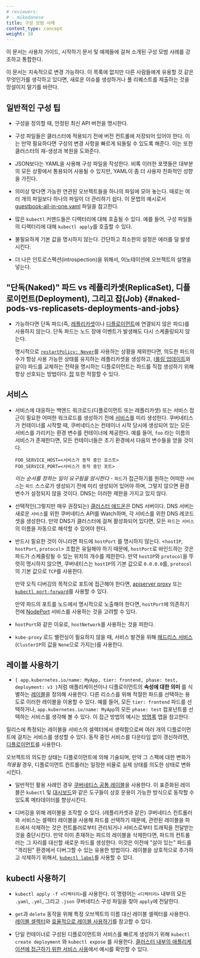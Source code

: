 ```yaml
---
# reviewers:
# - mikedanese
title: 구성 모범 사례
content_type: concept
weight: 10
---
```


<!-- overview -->
이 문서는 사용자 가이드, 시작하기 문서 및 예제들에 걸쳐 소개된
구성 모범 사례를 강조하고 통합한다.

이 문서는 지속적으로 변경 가능하다. 이 목록에 없지만 다른 사람들에게 유용할 것 같은 무엇인가를 생각하고 있다면, 
새로운 이슈를 생성하거나 풀 리퀘스트를 제출하는 것을 망설이지 말기를 바란다.

<!-- body -->
## 일반적인 구성 팁

- 구성을 정의할 때, 안정된 최신 API 버전을 명시한다.

- 구성 파일들은 클러스터에 적용되기 전에 버전 컨트롤에 저장되어 있어야 한다. 이는 만약 필요하다면 
  구성의 변경 사항을 빠르게 되돌릴 수 있도록 해준다. 이는 또한 클러스터의
  재-생성과 복원을 도와준다.

- JSON보다는 YAML을 사용해 구성 파일을 작성한다. 비록 이러한 포맷들은 대부분의 모든 상황에서 통용되어 사용될 수 있지만, 
  YAML이 좀 더 사용자 친화적인 성향을 가진다.

- 의미상 맞다면 가능한 연관된 오브젝트들을 하나의 파일에 모아 놓는다.
  때로는 여러 개의 파일보다 하나의 파일이 더 관리하기 쉽다. 이 문법의 예시로서 
  [guestbook-all-in-one.yaml](https://github.com/kubernetes/examples/tree/master/web/guestbook/all-in-one/guestbook-all-in-one.yaml) 
  파일을 참고한다.

- 많은 `kubectl` 커맨드들은 디렉터리에 대해 호출될 수 있다. 예를 들어,
  구성 파일들의 디렉터리에 대해 `kubectl apply`를 호출할 수 있다.

- 불필요하게 기본 값을 명시하지 않는다. 간단하고 최소한의 설정은 에러를 덜 발생시킨다.

- 더 나은 인트로스펙션(introspection)을 위해서, 어노테이션에 오브젝트의 설명을 넣는다.

## "단독(Naked)" 파드 vs 레플리카셋(ReplicaSet), 디플로이먼트(Deployment), 그리고 잡(Job) {#naked-pods-vs-replicasets-deployments-and-jobs}

- 가능하다면 단독 파드(즉, [레플리카셋](/ko/docs/concepts/workloads/controllers/replicaset/)이나
  [디플로이먼트](/ko/docs/concepts/workloads/controllers/deployment/)에 연결되지 않은 파드)를 사용하지 않는다. 
  단독 파드는 노드 장애 이벤트가 발생해도 다시 스케줄링되지 않는다.

  명시적으로 [`restartPolicy: Never`](/ko/docs/concepts/workloads/pods/pod-lifecycle/#restart-policy)를 
  사용하는 상황을 제외한다면, 의도한 파드의 수가 항상 사용 가능한 상태를 유지하는 레플리카셋을 생성하고, 
  ([롤링 업데이트](/ko/docs/concepts/workloads/controllers/deployment/#디플로이먼트-롤링-업데이트)와 같이)
  파드를 교체하는 전략을 명시하는 디플로이먼트는
  파드를 직접 생성하기 위해 항상 선호되는 방법이다.
  [잡](/ko/docs/concepts/workloads/controllers/job/) 또한 적절할 수 있다.

## 서비스

- 서비스에 대응하는 백엔드 워크로드(디플로이먼트 또는 레플리카셋) 또는 서비스 접근이 필요한 어떠한 워크로드를 생성하기 전에
  [서비스](/ko/docs/concepts/services-networking/service/)를 미리 생성한다. 쿠버네티스가 컨테이너를 시작할 때,
  쿠버네티스는 컨테이너 시작 당시에 생성되어 있는 모든 서비스를 가리키는 환경 변수를 컨테이너에 제공한다. 
  예를 들어, `foo` 라는 이름의 서비스가 존재한다면,
  모든 컨테이너들은 초기 환경에서 다음의 변수들을 얻을 것이다.

  ```shell
  FOO_SERVICE_HOST=<서비스가 동작 중인 호스트>
  FOO_SERVICE_PORT=<서비스가 동작 중인 포트>
  ```

  *이는 순서를 정하는 일이 요구됨을 암시한다* - `파드`가 접근하기를 원하는 어떠한 `서비스`는 `파드` 
  스스로가 생성되기 전에 미리 생성되어 있어야 하며, 그렇지 않으면 환경 변수가 설정되지 않을 것이다. 
  DNS는 이러한 제한을 가지고 있지 않다.

- 선택적인(그렇지만 매우 권장되는) [클러스터 애드온](/ko/docs/concepts/cluster-administration/addons/)은 
  DNS 서버이다. DNS 서버는 새로운 `서비스`를 위한 쿠버네티스 API를 Watch하며, 각 서비스를 위한 DNS 레코드 셋을 생성한다. 
  만약 DNS가 클러스터에 걸쳐 활성화되어 있다면,
  모든 `파드`는 `서비스`의 이름을 자동으로 해석할 수 있어야 한다.

- 반드시 필요한 것이 아니라면 파드에 `hostPort` 를 명시하지 않는다. <`hostIP`, `hostPort`, `protocol`> 조합은 
  유일해야 하기 때문에, `hostPort`로 바인드하는 것은 파드가 스케줄링될 수 있는 위치의 개수를 제한한다. 
  만약 `hostIP`와 `protocol`을 뚜렷히 명시하지 않으면,
  쿠버네티스는 `hostIP`의 기본 값으로 `0.0.0.0`를, 
  `protocol`의 기본 값으로 `TCP`를 사용한다.

  만약 오직 디버깅의 목적으로 포트에 접근해야 한다면, 
  [apiserver proxy](/ko/docs/tasks/access-application-cluster/access-cluster/#수작업으로-apiserver-proxy-url을-구축) 
  또는 [`kubectl port-forward`](/ko/docs/tasks/access-application-cluster/port-forward-access-application-cluster/)를 사용할 수 있다.

  만약 파드의 포트를 노드에서 명시적으로 노출해야 한다면, `hostPort`에 의존하기 전에
  [NodePort](/ko/docs/concepts/services-networking/service/#type-nodeport)
  서비스를 사용하는 것을 고려할 수 있다.

- `hostPort`와 같은 이유로, `hostNetwork`를 사용하는 것을 피한다.

- `kube-proxy` 로드 밸런싱이 필요하지 않을 때, 서비스 발견을 위해 
  [헤드리스 서비스](/ko/docs/concepts/services-networking/service/#헤드리스-headless-서비스)(`ClusterIP`의 
  값을 `None`으로 가지는)를 사용한다.

## 레이블 사용하기

- `{ app.kubernetes.io/name: MyApp, tier: frontend, phase: test, deployment: v3 }`처럼
  애플리케이션이나 디플로이먼트의 __속성에 대한 의미__ 를 식별하는
  [레이블](/ko/docs/concepts/overview/working-with-objects/labels/)을 정의해 사용한다.
  다른 리소스를 위해 적절한 파드를 선택하는 용도로 이러한 레이블을 이용할 수 있다.
  예를 들어, 모든 `tier: frontend` 파드를 선택하거나, `app.kubernetes.io/name: MyApp`의
  모든 `phase: test` 컴포넌트를 선택하는 서비스를 생각해 볼 수 있다.
  이 접근 방법의 예시는 [방명록](https://github.com/kubernetes/examples/tree/master/web/guestbook/) 앱을 참고한다.

릴리스에 특정되는 레이블을 서비스의 셀렉터에서 생략함으로써 여러 개의 디플로이먼트에 걸치는 서비스를
생성할 수 있다. 동작 중인 서비스를 다운타임 없이 갱신하려면,
[디플로이먼트](/ko/docs/concepts/workloads/controllers/deployment/)를 사용한다.

오브젝트의 의도한 상태는 디플로이먼트에 의해 기술되며, 만약 그 스펙에 대한 변화가
_적용될_ 경우, 디플로이먼트 컨트롤러는
일정한 비율로 실제 상태를 의도한 상태로 변화시킨다.

- 일반적인 활용 사례인 경우 [쿠버네티스 공통 레이블](/ko/docs/concepts/overview/working-with-objects/common-labels/)을 
  사용한다. 이 표준화된 레이블은 `kubectl` 및
  [대시보드](/ko/docs/tasks/access-application-cluster/web-ui-dashboard)와
  같은 도구들이 상호 운용이 가능한 방식으로 동작할 수 있도록 메타데이터를 향상시킨다.

- 디버깅을 위해 레이블을 조작할 수 있다. (레플리카셋과 같은) 쿠버네티스 컨트롤러와 서비스는
  셀렉터 레이블을 사용해 파드를 선택하기 때문에, 
  관련된 레이블을 파드에서 삭제하는 것은 컨트롤러로부터 관리되거나 서비스로부터 트래픽을 전달받는 것을 중단시킨다. 
  만약 이미 존재하는 파드의 레이블을 삭제한다면, 파드의 컨트롤러는 그 자리를 대신할 새로운 파드를 생성한다. 이것은 이전에 
  "살아 있는" 파드를 "격리된" 환경에서 디버그할 수 있는 유용한 방법이다. 레이블을 상호적으로 추가하고 삭제하기 위해서, 
  [`kubectl label`](/docs/reference/generated/kubectl/kubectl-commands#label)를 사용할 수 있다.

## kubectl 사용하기

- `kubectl apply -f <디렉터리>`를 사용한다. 이 명령어는 `<디렉터리>` 내부의 모든 `.yaml`, `.yml`, 
  그리고 `.json` 쿠버네티스 구성 파일을 찾아 `apply`에 전달한다.

- `get`과 `delete` 동작을 위해 특정 오브젝트의 이름 대신 레이블 셀렉터를 사용한다. 
  [레이블 셀렉터](/ko/docs/concepts/overview/working-with-objects/labels/#레이블-셀렉터)와 
  [효율적으로 레이블 사용하기](/ko/docs/concepts/cluster-administration/manage-deployment/#효과적인-레이블-사용)를 
  참고할 수 있다.

- 단일 컨테이너로 구성된 디플로이먼트와 서비스를 빠르게 생성하기 위해 `kubectl create deployment` 와 `kubectl expose` 를 사용한다.
  [클러스터 내부의 애플리케이션에 접근하기 위한 서비스 사용](/ko/docs/tasks/access-application-cluster/service-access-application-cluster/)에서 
  예시를 확인할 수 있다.
